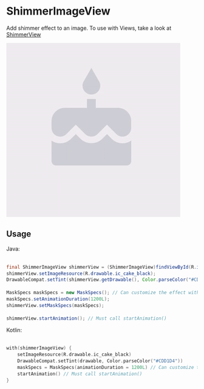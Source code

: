 # ShimmerImageView
Add shimmer effect to an image. To use with Views, take a look at [ShimmerView](https://github.com/facebook/shimmer-android)


![Alt text](graphic/shimmer.gif/?raw=true "Optional Title")


## Usage

Java:

```Java

final ShimmerImageView shimmerView = (ShimmerImageView)findViewById(R.id.shimmerImageView);
shimmerView.setImageResource(R.drawable.ic_cake_black);
DrawableCompat.setTint(shimmerView.getDrawable(), Color.parseColor("#CDD1D4"));

MaskSpecs maskSpecs = new MaskSpecs(); // Can customize the effect with MaskSpecs
maskSpecs.setAnimationDuration(1200L);
shimmerView.setMaskSpecs(maskSpecs);

shimmerView.startAnimation(); // Must call startAnimation()
```

Kotlin:

```Kotlin

with(shimmerImageView) {
    setImageResource(R.drawable.ic_cake_black)
    DrawableCompat.setTint(drawable, Color.parseColor("#CDD1D4"))
    maskSpecs = MaskSpecs(animationDuration = 1200L) // Can customize the effect with MaskSpecs
    startAnimation() // Must call startAnimation()
}
```